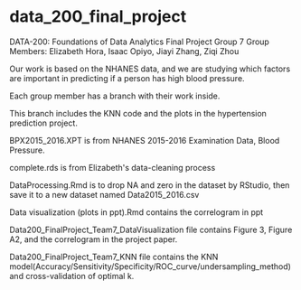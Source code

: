 # data_200_final_project
DATA-200: Foundations of Data Analytics
Final Project Group 7
Group Members: Elizabeth Hora, Isaac Opiyo, Jiayi Zhang, Ziqi Zhou

Our work is based on the NHANES data, and we are studying which factors are important in predicting if a person has high blood pressure.

Each group member has a branch with their work inside.

This branch includes the KNN code and the plots in the hypertension prediction project. 

BPX2015_2016.XPT is from NHANES 2015-2016 Examination Data, Blood Pressure.

complete.rds is from Elizabeth's data-cleaning process

DataProcessing.Rmd is to drop NA and zero in the dataset by RStudio, then save it to a new dataset named Data2015_2016.csv

Data visualization (plots in ppt).Rmd contains the correlogram in ppt 

Data200_FinalProject_Team7_DataVisualization file contains Figure 3, Figure A2, and the correlogram in the project paper.  

Data200_FinalProject_Team7_KNN file contains the KNN model(Accuracy/Sensitivity/Specificity/ROC_curve/undersampling_method) and cross-validation of optimal k. 
